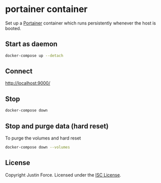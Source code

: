 # portainer container

Set up a [Portainer][] container which runs persistently whenever the host
is booted.

[portainer]: https://www.portainer.io/

## Start as daemon

```sh
docker-compose up --detach
```

## Connect

<http://localhost:9000/>

## Stop

```sh
docker-compose down
```

## Stop and purge data (hard reset)

To purge the volumes and hard reset

```sh
docker-compose down --volumes
```

## License

Copyright Justin Force. Licensed under the [ISC License][].

[isc license]: http://www.opensource.org/licenses/ISC
